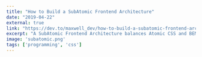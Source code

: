 ```yaml
---
title: "How to Build a SubAtomic Frontend Architecture"
date: "2019-04-22"
external: true
link: "https://dev.to/maxwell_dev/how-to-build-a-subatomic-frontend-architecture-3pc"
excerpt: "A SubAtomic Frontend Architecture balances Atomic CSS and BEM class naming to build a fast, flexible framework."
image: 'subatomic.png'
tags: ['programming', 'css']
---
```


